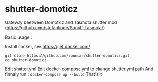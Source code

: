 # shutter-domoticz
Gateway beetween Domoticz and Tasmota shutter mod (https://github.com/stefanbode/Sonoff-Tasmota/)

Basic usage :

Install docker, see https://get.docker.com/
```
git clone https://github.com/roondar/shutter-domoticz.git
cd shutter-domoticz
```
Edit shutter.yml
Edit docker-compose.yml to change shutter.yml path
And finnaly run : 
``
docker-compose up --build
``
That's it
